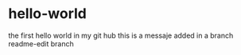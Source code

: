 # hello-world
the first hello world in my git hub
this is a messaje added in a branch readme-edit branch
